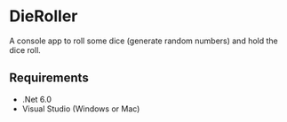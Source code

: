 # DieRoller
A console app to roll some dice (generate random numbers) and hold the dice roll.

## Requirements 
- .Net 6.0
- Visual Studio (Windows or Mac)
